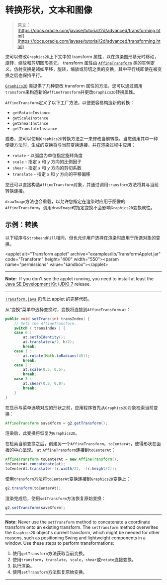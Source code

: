 # 转换形状，文本和图像

> 原文： [https://docs.oracle.com/javase/tutorial/2d/advanced/transforming.html](https://docs.oracle.com/javase/tutorial/2d/advanced/transforming.html)

您可以修改`Graphics2D`上下文中的 transform 属性，以在渲染图形基元时移动，旋转，缩放和剪切图形基元。 transform 属性由 [`AffineTransform`](https://docs.oracle.com/javase/8/docs/api/java/awt/geom/AffineTransform.html) 类的实例定义。仿射变换是诸如平移，旋转，缩放或剪切之类的变换，其中平行线即使在被变换之后也保持平行。

[`Graphics2D`](https://docs.oracle.com/javase/8/docs/api/java/awt/Graphics2D.html) 类提供了几种更改 transform 属性的方法。您可以通过调用`transform`来构造新的`AffineTransform`并更改`Graphics2D`转换属性。

`AffineTransform`定义了以下工厂方法，以便更容易构造新的转换：

*   `getRotateInstance`
*   `getScaleInstance`
*   `getShearInstance`
*   `getTranslateInstance`

或者，您可以使用`Graphics2D`转换方法之一来修改当前转换。当您调用其中一种便捷方法时，生成的变换将与当前变换连接，并在渲染过程中应用：

*   `rotate` - 以弧度为单位指定旋转角度
*   `scale` - 指定 _x_ 和 _y_ 方向的比例因子
*   `shear` - 指定 _x_ 和 _y_ 方向的剪切系数
*   `translate` - 指定 _x_ 和 _y_ 方向的平移偏移

您还可以直接构造`AffineTransform`对象，并通过调用`transform`方法将其与当前转换连接。

`drawImage`方法也会重载，以允许您指定在渲染时应用于图像的`AffineTransform`。调用`drawImage`时指定变换不会影响`Graphics2D`变换属性。

## 示例：转换

以下程序与`StrokeandFill`相同，但也允许用户选择在渲染时应用于所选对象的变换。

&lt;applet alt="Transform applet" archive="examples/lib/TransformApplet.jar" code="Transform" height="400" width="550"&gt;&lt;param name="permissions" value="sandbox"&gt;&lt;/applet&gt;

* * *

**Note:**  If you don't see the applet running, you need to install at least the [Java SE Development Kit (JDK) 7](http://www.oracle.com/technetwork/java/javase/downloads/index.html) release.

* * *

[``Transform.java`` ](examples/Transform.java)包含此 applet 的完整代码。

从“变换”菜单中选择变换时，变换将连接到`AffineTransform` `at`：

```java
public void setTrans(int transIndex) {
    // Sets the AffineTransform.
    switch ( transIndex ) {
    case 0 :
        at.setToIdentity();
        at.translate(w/2, h/2);
        break;
    case 1 :
        at.rotate(Math.toRadians(45));
        break;
    case 2 :
        at.scale(0.5, 0.5);
        break;
    case 3 :
        at.shear(0.5, 0.0);
        break;
    }
}

```

在显示与菜单选项对应的形状之前，应用程序首先从`Graphics2D`对象检索当前变换：

```java
AffineTransform saveXform = g2.getTransform();

```

渲染后，此变换将恢复为`Graphics2D`。

在检索当前变换之后，创建另一个`AffineTransform`，`toCenterAt`，使得形状在面板的中心呈现。 `at` `AffineTransform`连接到`toCenterAt`：

```java
AffineTransform toCenterAt = new AffineTransform();
toCenterAt.concatenate(at);
toCenterAt.translate(-(r.width/2), -(r.height/2));

```

使用`transform`方法将`toCenterAt`变换连接到`Graphics2D`变换上：

```java
g2.transform(toCenterAt);

```

渲染完成后，使用`setTransform`方法恢复原始变换：

```java
g2.setTransform(saveXform);

```

* * *

**Note:** Never use the `setTransform` method to concatenate a coordinate transform onto an existing transform. The `setTransform` method overwrites the `Graphics2D` object's current transform, which might be needed for other reasons, such as positioning Swing and lightweight components in a window. Use these steps to perform transformations:

1.  使用`getTransform`方法获取当前变换。
2.  使用`transform`，`translate`，`scale`，`shear`或`rotate`连接变换。
3.  执行渲染。
4.  使用`setTransform`方法恢复原始变换。

* * *